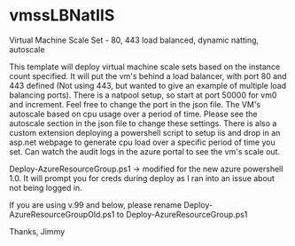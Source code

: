 # vmssLBNatIIS
Virtual Machine Scale Set - 80, 443 load balanced, dynamic natting, autoscale

This template will deploy virtual machine scale sets based on the instance count specified. It will put the vm's behind a load balancer, with port 80 and 443 defined (Not using 443, but wanted to give an example of multiple load balancing ports). There is a natpool setup, so start at port 50000 for vm0 and increment. Feel free to change the port in the json file. The VM's autoscale based on cpu usage over a period of time. Please see the autoscale section in the json file to change these settings. There is also a custom extension deploying a powershell script to setup iis and drop in an asp.net webpage to generate cpu load over a specific period of time you set. Can watch the audit logs in the azure portal to see the vm's scale out. 

Deploy-AzureResourceGroup.ps1 -> modified for the new azure powershell 1.0. It will prompt you for creds during deploy as I ran into an issue about not being logged in.

If you are using v.99 and below, please rename Deploy-AzureResourceGroupOld.ps1 to Deploy-AzureResourceGroup.ps1

Thanks, Jimmy
